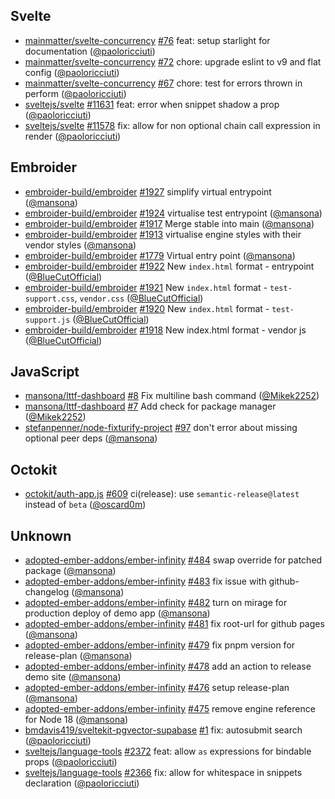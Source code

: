 ## Svelte

- [mainmatter/svelte-concurrency]
  [#76](https://github.com/mainmatter/svelte-concurrency/pull/76) feat: setup
  starlight for documentation ([@paoloricciuti])
- [mainmatter/svelte-concurrency]
  [#72](https://github.com/mainmatter/svelte-concurrency/pull/72) chore: upgrade
  eslint to v9 and flat config ([@paoloricciuti])
- [mainmatter/svelte-concurrency]
  [#67](https://github.com/mainmatter/svelte-concurrency/pull/67) chore: test
  for errors thrown in perform ([@paoloricciuti])
- [sveltejs/svelte] [#11631](https://github.com/sveltejs/svelte/pull/11631)
  feat: error when snippet shadow a prop ([@paoloricciuti])
- [sveltejs/svelte] [#11578](https://github.com/sveltejs/svelte/pull/11578) fix:
  allow for non optional chain call expression in render ([@paoloricciuti])

## Embroider

- [embroider-build/embroider]
  [#1927](https://github.com/embroider-build/embroider/pull/1927) simplify
  virtual entrypoint ([@mansona])
- [embroider-build/embroider]
  [#1924](https://github.com/embroider-build/embroider/pull/1924) virtualise
  test entrypoint ([@mansona])
- [embroider-build/embroider]
  [#1917](https://github.com/embroider-build/embroider/pull/1917) Merge stable
  into main ([@mansona])
- [embroider-build/embroider]
  [#1913](https://github.com/embroider-build/embroider/pull/1913) virtualise
  engine styles with their vendor styles ([@mansona])
- [embroider-build/embroider]
  [#1779](https://github.com/embroider-build/embroider/pull/1779) Virtual entry
  point ([@mansona])
- [embroider-build/embroider]
  [#1922](https://github.com/embroider-build/embroider/pull/1922) New
  `index.html` format - entrypoint ([@BlueCutOfficial])
- [embroider-build/embroider]
  [#1921](https://github.com/embroider-build/embroider/pull/1921) New
  `index.html` format - `test-support.css`, `vendor.css` ([@BlueCutOfficial])
- [embroider-build/embroider]
  [#1920](https://github.com/embroider-build/embroider/pull/1920) New
  `index.html` format - `test-support.js` ([@BlueCutOfficial])
- [embroider-build/embroider]
  [#1918](https://github.com/embroider-build/embroider/pull/1918) New index.html
  format - vendor js ([@BlueCutOfficial])

## JavaScript

- [mansona/lttf-dashboard]
  [#8](https://github.com/mansona/lttf-dashboard/pull/8) Fix multiline bash
  command ([@Mikek2252])
- [mansona/lttf-dashboard]
  [#7](https://github.com/mansona/lttf-dashboard/pull/7) Add check for package
  manager ([@Mikek2252])
- [stefanpenner/node-fixturify-project]
  [#97](https://github.com/stefanpenner/node-fixturify-project/pull/97) don't
  error about missing optional peer deps ([@mansona])

## Octokit

- [octokit/auth-app.js] [#609](https://github.com/octokit/auth-app.js/pull/609)
  ci(release): use `semantic-release@latest` instead of `beta` ([@oscard0m])

## Unknown

- [adopted-ember-addons/ember-infinity]
  [#484](https://github.com/adopted-ember-addons/ember-infinity/pull/484) swap
  override for patched package ([@mansona])
- [adopted-ember-addons/ember-infinity]
  [#483](https://github.com/adopted-ember-addons/ember-infinity/pull/483) fix
  issue with github-changelog ([@mansona])
- [adopted-ember-addons/ember-infinity]
  [#482](https://github.com/adopted-ember-addons/ember-infinity/pull/482) turn
  on mirage for production deploy of demo app ([@mansona])
- [adopted-ember-addons/ember-infinity]
  [#481](https://github.com/adopted-ember-addons/ember-infinity/pull/481) fix
  root-url for github pages ([@mansona])
- [adopted-ember-addons/ember-infinity]
  [#479](https://github.com/adopted-ember-addons/ember-infinity/pull/479) fix
  pnpm version for release-plan ([@mansona])
- [adopted-ember-addons/ember-infinity]
  [#478](https://github.com/adopted-ember-addons/ember-infinity/pull/478) add an
  action to release demo site ([@mansona])
- [adopted-ember-addons/ember-infinity]
  [#476](https://github.com/adopted-ember-addons/ember-infinity/pull/476) setup
  release-plan ([@mansona])
- [adopted-ember-addons/ember-infinity]
  [#475](https://github.com/adopted-ember-addons/ember-infinity/pull/475) remove
  engine reference for Node 18 ([@mansona])
- [bmdavis419/sveltekit-pgvector-supabase]
  [#1](https://github.com/bmdavis419/sveltekit-pgvector-supabase/pull/1) fix:
  autosubmit search ([@paoloricciuti])
- [sveltejs/language-tools]
  [#2372](https://github.com/sveltejs/language-tools/pull/2372) feat: allow `as`
  expressions for bindable props ([@paoloricciuti])
- [sveltejs/language-tools]
  [#2366](https://github.com/sveltejs/language-tools/pull/2366) fix: allow for
  whitespace in snippets declaration ([@paoloricciuti])

[@BlueCutOfficial]: https://github.com/BlueCutOfficial
[@Mikek2252]: https://github.com/Mikek2252
[@mansona]: https://github.com/mansona
[@oscard0m]: https://github.com/oscard0m
[@paoloricciuti]: https://github.com/paoloricciuti
[adopted-ember-addons/ember-infinity]:
  https://github.com/adopted-ember-addons/ember-infinity
[bmdavis419/sveltekit-pgvector-supabase]:
  https://github.com/bmdavis419/sveltekit-pgvector-supabase
[embroider-build/embroider]: https://github.com/embroider-build/embroider
[mainmatter/svelte-concurrency]:
  https://github.com/mainmatter/svelte-concurrency
[mansona/lttf-dashboard]: https://github.com/mansona/lttf-dashboard
[octokit/auth-app.js]: https://github.com/octokit/auth-app.js
[stefanpenner/node-fixturify-project]:
  https://github.com/stefanpenner/node-fixturify-project
[sveltejs/language-tools]: https://github.com/sveltejs/language-tools
[sveltejs/svelte]: https://github.com/sveltejs/svelte
